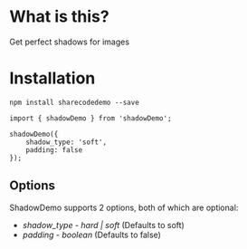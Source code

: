 # What is this?

Get perfect shadows for images

# Installation

`npm install sharecodedemo --save`

```
import { shadowDemo } from 'shadowDemo';

shadowDemo({
    shadow_type: 'soft',
    padding: false
});
```

## Options 

ShadowDemo supports 2 options, both of which are optional:

* *shadow_type* - _hard | soft_ (Defaults to soft)
* *padding* - _boolean_ (Defaults to false)
